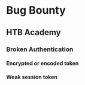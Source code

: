 # Bug Bounty
## HTB Academy
### Broken Authentication
#### Encrypted or encoded token
#### Weak session token

